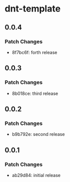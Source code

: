 # dnt-template

## 0.0.4

### Patch Changes

- 8f7bc6f: forth release

## 0.0.3

### Patch Changes

- 8b018ce: third release

## 0.0.2

### Patch Changes

- b9b792e: second release

## 0.0.1

### Patch Changes

- ab29d84: initial release
